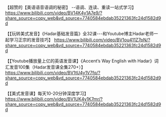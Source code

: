 

【超赞的【美语语音语调的秘密】 --语调、连读、重读一站式学习】 https://www.bilibili.com/video/BV14K4y1A7e9/?share_source=copy_web&vd_source=7740584ebdab35221363fc24d1582d9d



【【玩转美式发音】《Hadar基础发音篇》全32课---和Youtube博主Hadar老师一起学习正宗的发音技巧】 https://www.bilibili.com/video/BV1ou411Z7pN/?share_source=copy_web&vd_source=7740584ebdab35221363fc24d1582d9d



【【Youtube播放量上亿的英语发音课】《Accent’s Way English with Hadar》词汇发音100集（Hadar发音课全集270+）】 https://www.bilibili.com/video/BV1tU4y1V7fq/?share_source=copy_web&vd_source=7740584ebdab35221363fc24d1582d9d

【【美式发音课】每天10-20分钟深度学习】 https://www.bilibili.com/video/BV1UK4y1K7mr/?share_source=copy_web&vd_source=7740584ebdab35221363fc24d1582d9d